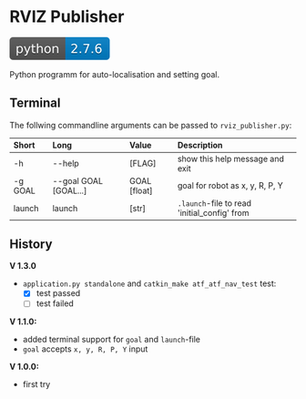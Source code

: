 # RVIZ Publisher
![Python Version](rviz_publisher/badges/python-2.7.6-blue.svg)

Python programm for auto-localisation and setting goal.

## Terminal
The follwing commandline arguments can be passed to `rviz_publisher.py`:

| Short |   Long   | Value | Description |
|:-----|:--------|:-----|:-----------|
| -h | --help | [FLAG] |show this help message and exit |
| -g GOAL | --goal GOAL [GOAL...] | GOAL [float] |goal for robot as x, y, R, P, Y |
| launch | launch | [str] |`.launch`-file to read 'initial_config' from |


## History
**V 1.3.0**
- `application.py standalone` and `catkin_make atf_atf_nav_test` test:
  - [x] test passed
  - [ ] test failed 

**V 1.1.0:**
- added terminal support for `goal` and `launch`-file
- `goal` accepts `x, y, R, P, Y` input

**V 1.0.0:**
- first try
